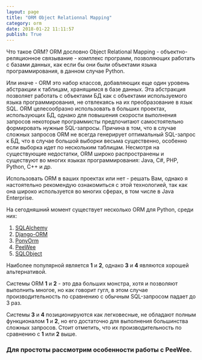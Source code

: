 ```yaml
---
layout: page
title: "ORM Object Relationnal Mapping"
category: orm
date: 2018-01-22 11:11:57
publish: True
---
```


Что такое ORM? ORM дословно Object Relational Mapping - объектно-реляционное связывание - комплекс программ, позволяющих работать с базами данных, как если бы они были объектами языка программирования, в данном случае Python.

Или иначе - ORM это набор классов, добавляющих еще один уровень абстракции к таблицам, хранящимся в базе данных. Эта абстракция позволяет работать с объектами БД как с объектами используемого языка программирования, не отвлекаясь на их преобразование в язык SQL.  ORM целесообразно использовать в больших проектах, использующих БД, однако для повышения скорости выполнения запросов некоторые программисты предпочитают самостоятельно формировать нужные SQL-запросы. Причина в том, что в случае сложных запросов ORM не всегда генерирует оптимальный SQL-запрос к БД, что в случае большой выборки весьма существенно, особенно если выборка идет по нескольким таблицам. Несмотря на существующие недостатки, ORM широко распространены и существуют во многих языках программирования: Java, C#, PHP, Python, C++  и др.

Использовать ORM в ваших проектах или нет - решать Вам, однако я настоятельно рекомендую ознакомиться с этой технологией, так как она широко используется во многих сферах, в том числе в Java Enterprise. 

На сегодняшний момент существует несколько ORM для Python, среди них:

1. [SQLAlchemy](https://sqlalchemy.org)
2. [Django-ORM](https://www.djangoproject.com)
3. [PonyOrm](https://ponyorm.com)
4. [PeeWee](https://peewee-orm.com)
5. [SQLObject](https://sqlobject.org)

Наиболее популярной является **1** и **2**, однако **3** и **4** являются хорошей альтернативой. 

Системы ORM **1** и **2** - это два больших монстра, хотя и позволяют выполнить многое, но как говорит гугл, в этом случае производительность по сравнению с обычным SQL-запросом падает до 3 раз.

Системы **3** и **4** позиционируются как легковесные, не обладают полным функционалом **1** и **2**, но его достаточно для выполнения большинства сложных запросов. Стоит отметить, что их производительность по сравнению с **1** или **2**  выше.

### Для простоты рассмотрим особенности работы с PeeWee.

